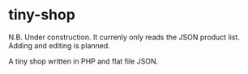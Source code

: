 # tiny-shop

N.B. Under construction. It currenly only reads the JSON product list. Adding and editing is planned.
 
A tiny shop written in PHP and flat file JSON.
